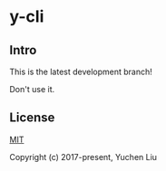 # y-cli

## Intro

This is the latest development branch!

Don't use it.


## License

[MIT](http://opensource.org/licenses/MIT)

Copyright (c) 2017-present, Yuchen Liu